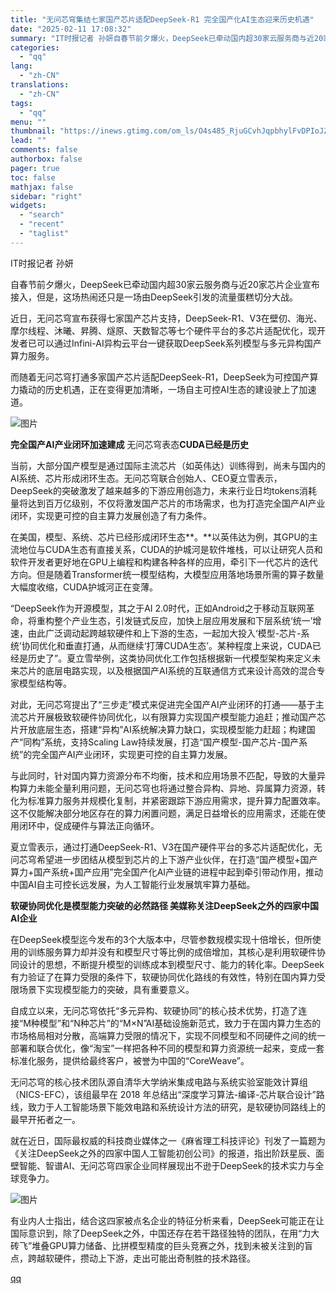 ```yaml
---
title: "无问芯穹集结七家国产芯片适配DeepSeek-R1 完全国产化AI生态迎来历史机遇"
date: "2025-02-11 17:08:32"
summary: "IT时报记者 孙妍自春节前夕爆火，DeepSeek已牵动国内超30家云服务商与近20家芯片企业宣布接..."
categories:
  - "qq"
lang:
  - "zh-CN"
translations:
  - "zh-CN"
tags:
  - "qq"
menu: ""
thumbnail: "https://inews.gtimg.com/om_ls/O4s485_RjuGCvhJqpbhylFvDPIoJZKmyjxcMRvJe4MBVIAA_640360/0"
lead: ""
comments: false
authorbox: false
pager: true
toc: false
mathjax: false
sidebar: "right"
widgets:
  - "search"
  - "recent"
  - "taglist"
---
```


IT时报记者 孙妍

自春节前夕爆火，DeepSeek已牵动国内超30家云服务商与近20家芯片企业宣布接入，但是，这场热闹还只是一场由DeepSeek引发的流量蛋糕切分大战。

近日，无问芯穹宣布获得七家国产芯片支持，DeepSeek-R1、V3在壁仞、海光、摩尔线程、沐曦、昇腾、燧原、天数智芯等七个硬件平台的多芯片适配优化，现开发者已可以通过Infini-AI异构云平台一键获取DeepSeek系列模型与多元异构国产算力服务。

而随着无问芯穹打通多家国产芯片适配DeepSeek-R1，DeepSeek为可控国产算力撬动的历史机遇，正在变得更加清晰，一场自主可控AI生态的建设驶上了加速道。

![图片](https://inews.gtimg.com/om_bt/OQlKO6kUI5X8gmqDfvR-HC2eTULStFR3NqJjNGrLV1bY0AA/641)

**完全国产AI产业闭环加速建成** 无问芯穹表态**CUDA已经是历史**

当前，大部分国产模型是通过国际主流芯片（如英伟达）训练得到，尚未与国内的AI系统、芯片形成闭环生态。无问芯穹联合创始人、CEO夏立雪表示， DeepSeek的突破激发了越来越多的下游应用创造力，未来行业日均tokens消耗量将达到百万亿级别，不仅将激发国产芯片的市场需求，也为打造完全国产AI产业闭环，实现更可控的自主算力发展创造了有力条件。

在美国，模型、系统、芯片已经形成闭环生态**。**以英伟达为例，其GPU的主流地位与CUDA生态有直接关系，CUDA的护城河是软件堆栈，可以让研究人员和软件开发者更好地在GPU上编程和构建各种各样的应用，牵引下一代芯片的迭代方向。但是随着Transformer统一模型结构，大模型应用落地场景所需的算子数量大幅度收缩，CUDA护城河正在变薄。

“DeepSeek作为开源模型，其之于AI 2.0时代，正如Android之于移动互联网革命，将重构整个产业生态，引发链式反应，加快上层应用发展和下层系统‘统一’增速，由此广泛调动起跨越软硬件和上下游的生态，一起加大投入‘模型-芯片-系统’协同优化和垂直打通，从而继续‘打薄CUDA生态’。某种程度上来说，CUDA已经是历史了”。夏立雪举例，这类协同优化工作包括根据新一代模型架构来定义未来芯片的底层电路实现，以及根据国产AI系统的互联通信方式来设计高效的混合专家模型结构等。

对此，无问芯穹提出了“三步走”模式来促进完全国产AI产业闭环的打通——基于主流芯片开展极致软硬件协同优化，以有限算力实现国产模型能力追赶；推动国产芯片开放底层生态，搭建“异构”AI系统解决算力缺口，实现模型能力赶超；构建国产“同构”系统，支持Scaling Law持续发展，打造“国产模型-国产芯片-国产系统”的完全国产AI产业闭环，实现更可控的自主算力发展。

与此同时，针对国内算力资源分布不均衡，技术和应用场景不匹配，导致的大量异构算力未能全量利用问题，无问芯穹也将通过整合异构、异地、异属算力资源，转化为标准算力服务并规模化复制，并紧密跟踪下游应用需求，提升算力配置效率。这不仅能解决部分地区存在的算力闲置问题，满足日益增长的应用需求，还能在使用闭环中，促成硬件与算法正向循环。

夏立雪表示，通过打通DeepSeek-R1、V3在国产硬件平台的多芯片适配优化，无问芯穹希望进一步团结从模型到芯片的上下游产业伙伴，在打造“国产模型+国产算力+国产系统+国产应用”完全国产化AI产业链的进程中起到牵引带动作用，推动中国AI自主可控长远发展，为人工智能行业发展筑牢算力基础。

**软硬协同优化是模型能力突破的必然路径 美媒称关注DeepSeek之外的四家中国AI企业**

在DeepSeek模型迄今发布的3个大版本中，尽管参数规模实现十倍增长，但所使用的训练服务算力却并没有和模型尺寸等比例的成倍增加，其核心是利用软硬件协同设计的思想，不断提升模型的训练成本到模型尺寸、能力的转化率。DeepSeek有力验证了在算力受限的条件下，软硬协同优化路线的有效性，特别在国内算力受限场景下实现模型能力的突破，具有重要意义。

自成立以来，无问芯穹依托“多元异构、软硬协同”的核心技术优势，打造了连接“M种模型”和“N种芯片”的“M×N”AI基础设施新范式，致力于在国内算力生态的市场格局相对分散，高端算力受限的情况下，实现不同模型和不同硬件之间的统一部署和联合优化，像“淘宝”一样把各种不同的模型和算力资源统一起来，变成一套标准化服务，提供给最终客户，被誉为中国的“CoreWeave”。

无问芯穹的核心技术团队源自清华大学纳米集成电路与系统实验室能效计算组（NICS-EFC），该组最早在 2018 年总结出“深度学习算法-编译-芯片联合设计”路线，致力于人工智能场景下能效电路和系统设计方法的研究，是软硬协同路线上的最早开拓者之一。

就在近日，国际最权威的科技商业媒体之一《麻省理工科技评论》刊发了一篇题为《关注DeepSeek之外的四家中国人工智能初创公司》的报道，指出阶跃星辰、面壁智能、智谱AI、无问芯穹四家企业同样展现出不逊于DeepSeek的技术实力与全球竞争力。

![图片](https://inews.gtimg.com/om_bt/OjW_-5XVkEbGZ32p19CQLIwk6-D4qme2rNkVlcum8zHtQAA/641)

有业内人士指出，结合这四家被点名企业的特征分析来看，DeepSeek可能正在让国际意识到，除了DeepSeek之外，中国还存在若干路径独特的团队，在用“力大砖飞”堆叠GPU算力储备、比拼模型精度的巨头竞赛之外，找到未被关注到的盲点，跨越软硬件，攒动上下游，走出可能出奇制胜的技术路径。

[qq](https://new.qq.com/rain/a/20250211A06HZF00)
